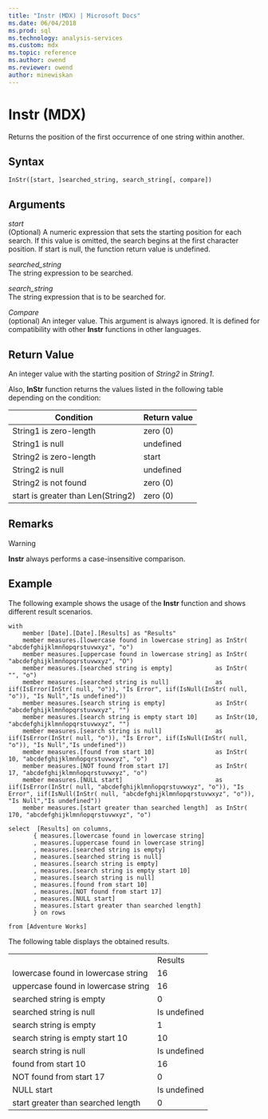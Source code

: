 ```yaml
---
title: "Instr (MDX) | Microsoft Docs"
ms.date: 06/04/2018
ms.prod: sql
ms.technology: analysis-services
ms.custom: mdx
ms.topic: reference
ms.author: owend
ms.reviewer: owend
author: minewiskan
---
```

# Instr (MDX)


  Returns the position of the first occurrence of one string within another.  
  
## Syntax  
  
```  
InStr([start, ]searched_string, search_string[, compare])  
```  
  
## Arguments  
 *start*  
 (Optional) A numeric expression that sets the starting position for each search. If this value is omitted, the search begins at the first character position. If start is null, the function return value is undefined.  
  
 *searched_string*  
 The string expression to be searched.  
  
 *search_string*  
 The string expression that is to be searched for.  
  
 *Compare*  
 (optional) An integer value. This argument is always ignored. It is defined for compatibility with other **Instr** functions in other languages.  
  
## Return Value  
 An integer value with the starting position of *String2* in *String1*.  
  
 Also, **InStr** function returns the values listed in the following table depending on the condition:  
  
|Condition|Return value|  
|---------------|------------------|  
|String1 is zero-length|zero (0)|  
|String1 is null|undefined|  
|String2 is zero-length|start|  
|String2 is null|undefined|  
|String2 is not found|zero (0)|  
|start is greater than Len(String2)|zero (0)|  
  
## Remarks  
  
> [!WARNING]  
>  **Instr** always performs a case-insensitive comparison.  
  
## Example  
 The following example shows the usage of the **Instr** function and shows different result scenarios.  
  
```  
with   
    member [Date].[Date].[Results] as "Results"  
    member measures.[lowercase found in lowercase string] as InStr( "abcdefghijklmnñopqrstuvwxyz", "o")  
    member measures.[uppercase found in lowercase string] as InStr( "abcdefghijklmnñopqrstuvwxyz", "O")  
    member measures.[searched string is empty]            as InStr( "", "o")  
    member measures.[searched string is null]             as iif(IsError(InStr( null, "o")), "Is Error", iif(IsNull(InStr( null, "o")), "Is Null","Is undefined"))  
    member measures.[search string is empty]              as InStr( "abcdefghijklmnñopqrstuvwxyz", "")  
    member measures.[search string is empty start 10]     as InStr(10, "abcdefghijklmnñopqrstuvwxyz", "")  
    member measures.[search string is null]               as iif(IsError(InStr( null, "o")), "Is Error", iif(IsNull(InStr( null, "o")), "Is Null","Is undefined"))  
    member measures.[found from start 10]                 as InStr( 10, "abcdefghijklmnñopqrstuvwxyz", "o")  
    member measures.[NOT found from start 17]             as InStr( 17, "abcdefghijklmnñopqrstuvwxyz", "o")  
    member measures.[NULL start]                          as iif(IsError(InStr( null, "abcdefghijklmnñopqrstuvwxyz", "o")), "Is Error", iif(IsNull(InStr( null, "abcdefghijklmnñopqrstuvwxyz", "o")), "Is Null","Is undefined"))  
    member measures.[start greater than searched length]  as InStr( 170, "abcdefghijklmnñopqrstuvwxyz", "o")  
  
select  [Results] on columns,  
       { measures.[lowercase found in lowercase string]  
       , measures.[uppercase found in lowercase string]  
       , measures.[searched string is empty]  
       , measures.[searched string is null]  
       , measures.[search string is empty]  
       , measures.[search string is empty start 10]  
       , measures.[search string is null]  
       , measures.[found from start 10]  
       , measures.[NOT found from start 17]  
       , measures.[NULL start]   
       , measures.[start greater than searched length]  
       } on rows  
  
from [Adventure Works]  
```  
  
 The following table displays the obtained results.  
  
|||  
|-|-|  
||Results|  
|lowercase found in lowercase string|16|  
|uppercase found in lowercase string|16|  
|searched string is empty|0|  
|searched string is null|Is undefined|  
|search string is empty|1|  
|search string is empty start 10|10|  
|search string is null|Is undefined|  
|found from start 10|16|  
|NOT found from start 17|0|  
|NULL start|Is undefined|  
|start greater than searched length|0|  
  
  
